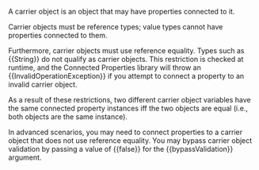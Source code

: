 A carrier object is an object that may have properties connected to it.

Carrier objects must be reference types; value types cannot have properties connected to them.

Furthermore, carrier objects must use reference equality. Types such as {{String}} do not qualify as carrier objects. This restriction is checked at runtime, and the Connected Properties library will throw an {{InvalidOperationException}} if you attempt to connect a property to an invalid carrier object.

As a result of these restrictions, two different carrier object variables have the same connected property instances iff the two objects are equal (i.e., both objects are the same instance).

In advanced scenarios, you may need to connect properties to a carrier object that does not use reference equality. You may bypass carrier object validation by passing a value of {{false}} for the {{bypassValidation}} argument.
